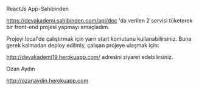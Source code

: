 ReactJs App-Sahibinden

https://devakademi.sahibinden.com/api/doc 'da verilen 2 servisi tüketerek bir front-end projesi yapmayı amaçladım.

Projeyi local'de çalıştırmak için yarn start komutunu kullanabilirsiniz.
Buna gerek kalmadan deploy edilmiş, çalışan projeye ulaşmak için:

 http://devakademi19.herokuapp.com/ adresini ziyaret edebilirsiniz.


Ozan Aydın

http://ozanaydin.herokuapp.com

